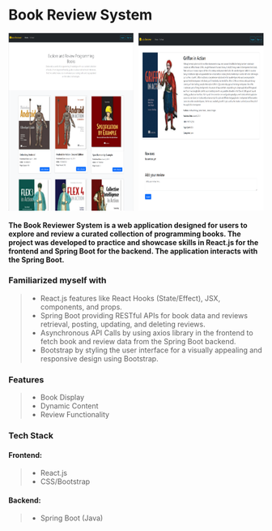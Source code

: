 # Book Review System

<div style="display: flex; justify-content: space-between;">
  <img src="./Screenshots/home.png" height="350" width="49%">
  <img src="./Screenshots/review.png" height="350" width="49%">
</div>

#### The Book Reviewer System is a web application designed for users to explore and review a curated collection of programming books. The project was developed to practice and showcase skills in React.js for the frontend and Spring Boot for the backend. The application interacts with the Spring Boot.

### Familiarized myself with

> - React.js features like React Hooks (State/Effect), JSX, components, and props.
> - Spring Boot providing RESTful APIs for book data and reviews retrieval, posting, updating, and deleting reviews.
> - Asynchronous API Calls by using axios library in the frontend to fetch book  and review data from the Spring Boot backend.
> - Bootstrap by styling the user interface for a visually appealing and responsive design using Bootstrap.

### Features
> - Book Display
> - Dynamic Content
> - Review Functionality

### Tech Stack

#### Frontend:
> - React.js
> - CSS/Bootstrap

#### Backend:
> - Spring Boot (Java)

